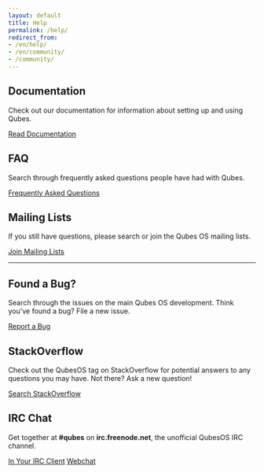 ```yaml
---
layout: default
title: Help
permalink: /help/
redirect_from:
- /en/help/
- /en/community/
- /community/
---
```



<div class="row">
  <div class="col-lg-4">
    <h2>Documentation</h2>
    <p>Check out our documentation for information about setting up and using Qubes.</p>
    <a href="/doc/" class="btn btn-primary">Read Documentation</a>
  </div>
  <div class="col-lg-4">
    <h2>FAQ</h2>
    <p>Search through frequently asked questions people have had with Qubes.</p>
    <a href="/doc/user-faq/" class="btn btn-primary">Frequently Asked Questions</a>
  </div>
  <div class="col-lg-4">
    <h2>Mailing Lists</h2>
    <p>If you still have questions, please search or join the Qubes OS mailing lists.</p>
    <a href="/doc/mailing-lists/" class="btn btn-primary">Join Mailing Lists</a>
  </div>
</div>
<div class="clearfix"></div>
<hr>
<div class="row">
  <div class="col-lg-4">
    <h2>Found a Bug?</h2>
    <p>Search through the issues on the main Qubes OS development. Think you've
    found a bug? File a new issue.</p>
    <a href="https://github.com/QubesOS/qubes-issues/issues" class="btn btn-primary">Report a Bug</a>
  </div>
  <div class="col-lg-4">
    <h2>StackOverflow</h2>
    <p>Check out the QubesOS tag on StackOverflow for potential answers to any questions you may have. Not there? Ask a new question!</p>
    <a href="https://stackoverflow.com/questions/tagged/Qubes+OS" class="btn btn-primary">Search StackOverflow</a>
  </div>
  <div class="col-lg-4">
    <h2>IRC Chat</h2>
    <p>
    Get together at <strong>#qubes</strong> on <strong>irc.freenode.net</strong>, the unofficial
    QubesOS IRC channel.</p>
    <a href="irc:irc.freenode.net/qubes">In Your IRC Client</a>
    <a href="https://webchat.freenode.net/?channels=qubes" class="btn btn-primary">Webchat</a>
  </div>
</div>
